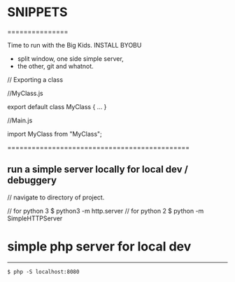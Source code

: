 # SNIPPETS
===============

Time to run with the Big Kids. 
INSTALL BYOBU

- split window, one side simple server, 
- the other, git and whatnot. 


// Exporting a class

//MyClass.js 

export default class MyClass {
  ...
} 


//Main.js

import MyClass from "MyClass";


=============================================
## run a simple server locally for local dev / debuggery

// navigate to directory of project. 

// for python 3
	$ python3 -m http.server
// for python 2
	$ python -m SimpleHTTPServer

# simple php server for local dev
------------------------------------

	$ php -S localhost:8080



